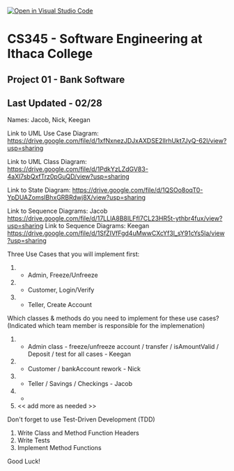 [![Open in Visual Studio Code](https://classroom.github.com/assets/open-in-vscode-f059dc9a6f8d3a56e377f745f24479a46679e63a5d9fe6f495e02850cd0d8118.svg)](https://classroom.github.com/online_ide?assignment_repo_id=6983820&assignment_repo_type=AssignmentRepo)
# CS345 - Software Engineering at Ithaca College
## Project 01 - Bank Software
## Last Updated - 02/28


Names:
Jacob, Nick, Keegan

Link to UML Use Case Diagram:
https://drive.google.com/file/d/1xfNxnezJDJxAXDSE2lIrhUkt7JyQ-62I/view?usp=sharing

Link to UML Class Diagram:
https://drive.google.com/file/d/1PdkYzLZdGV83-4aXl7sbQxfTrz0pGuQD/view?usp=sharing

Link to State Diagram:
https://drive.google.com/file/d/1QSOo8oqT0-YpDUAZomsIBhxGRBRdwj8X/view?usp=sharing

Link to Sequence Diagrams: Jacob
https://drive.google.com/file/d/17LLlA8B8ILFfI7CL23HR5t-ythbr4fux/view?usp=sharing
Link to Sequence Diagrams: Keegan
https://drive.google.com/file/d/1SfZIVfFgd4uMwwCXcYf3l_sY91cYs5la/view?usp=sharing

Three Use Cases that you will implement first:
1. - Admin, Freeze/Unfreeze
2. - Customer, Login/Verify
3. - Teller, Create Account

Which classes & methods do you need to implement for these use cases?
(Indicated which team member is responsible for the implemenation)
1. - Admin class - freeze/unfreeze account / transfer / isAmountValid / Deposit / test for all cases - Keegan
2. - Customer / bankAccount rework - Nick
3. - Teller / Savings / Checkings - Jacob
4. -
5. << add more as needed >>

Don't forget to use Test-Driven Development (TDD)
1. Write Class and Method Function Headers
2. Write Tests
3. Implement Method Functions

Good Luck!


